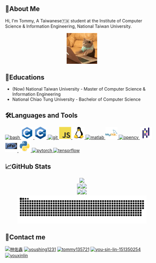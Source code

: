 ## 🐼About Me
Hi, I'm Tommy, A Taiwanese🇹🇼 student at the Institute of Computer Science & Information Engineering, National Taiwan University.
<div align="center">
    <img src="https://github.com/youxin1231/youxin1231/blob/main/src/cat.gif" width="20%"/>
</div>

## 🏫Educations
* (Now) National Taiwan University - Master of Computer Science & Information Engineering
* National Chiao Tung University - Bachelor of Computer Science


## 🛠Languages and Tools
<p align="left"> <a href="https://www.gnu.org/software/bash/" target="_blank" rel="noreferrer"> <img src="https://www.vectorlogo.zone/logos/gnu_bash/gnu_bash-icon.svg" alt="bash" width="40" height="40"/> </a> <a href="https://www.cprogramming.com/" target="_blank" rel="noreferrer"> <img src="https://raw.githubusercontent.com/devicons/devicon/master/icons/c/c-original.svg" alt="c" width="40" height="40"/> </a> <a href="https://www.w3schools.com/cpp/" target="_blank" rel="noreferrer"> <img src="https://raw.githubusercontent.com/devicons/devicon/master/icons/cplusplus/cplusplus-original.svg" alt="cplusplus" width="40" height="40"/> </a> <a href="https://git-scm.com/" target="_blank" rel="noreferrer"> <img src="https://www.vectorlogo.zone/logos/git-scm/git-scm-icon.svg" alt="git" width="40" height="40"/> </a> <a href="https://developer.mozilla.org/en-US/docs/Web/JavaScript" target="_blank" rel="noreferrer"> <img src="https://raw.githubusercontent.com/devicons/devicon/master/icons/javascript/javascript-original.svg" alt="javascript" width="40" height="40"/> </a> <a href="https://www.linux.org/" target="_blank" rel="noreferrer"> <img src="https://raw.githubusercontent.com/devicons/devicon/master/icons/linux/linux-original.svg" alt="linux" width="40" height="40"/> </a> <a href="https://www.mathworks.com/" target="_blank" rel="noreferrer"> <img src="https://upload.wikimedia.org/wikipedia/commons/2/21/Matlab_Logo.png" alt="matlab" width="40" height="40"/> </a> <a href="https://www.mysql.com/" target="_blank" rel="noreferrer"> <img src="https://raw.githubusercontent.com/devicons/devicon/master/icons/mysql/mysql-original-wordmark.svg" alt="mysql" width="40" height="40"/> </a> <a href="https://opencv.org/" target="_blank" rel="noreferrer"> <img src="https://www.vectorlogo.zone/logos/opencv/opencv-icon.svg" alt="opencv" width="40" height="40"/> </a> <a href="https://pandas.pydata.org/" target="_blank" rel="noreferrer"> <img src="https://raw.githubusercontent.com/devicons/devicon/2ae2a900d2f041da66e950e4d48052658d850630/icons/pandas/pandas-original.svg" alt="pandas" width="40" height="40"/> </a> <a href="https://www.php.net" target="_blank" rel="noreferrer"> <img src="https://raw.githubusercontent.com/devicons/devicon/master/icons/php/php-original.svg" alt="php" width="40" height="40"/> </a> <a href="https://www.python.org" target="_blank" rel="noreferrer"> <img src="https://raw.githubusercontent.com/devicons/devicon/master/icons/python/python-original.svg" alt="python" width="40" height="40"/> </a> <a href="https://pytorch.org/" target="_blank" rel="noreferrer"> <img src="https://www.vectorlogo.zone/logos/pytorch/pytorch-icon.svg" alt="pytorch" width="40" height="40"/> </a> <a href="https://www.tensorflow.org" target="_blank" rel="noreferrer"> <img src="https://www.vectorlogo.zone/logos/tensorflow/tensorflow-icon.svg" alt="tensorflow" width="40" height="40"/> </a> </p>


## 📈GitHub Stats

<div align="center">
    <img src="https://github-profile-trophy.vercel.app/?username=youxin1231&theme=onedark&row=1&column=3&no-frame=true&no-bg=true"/>
</div>

<div align="center">
    <img src="https://github-readme-stats.vercel.app/api?username=youxin1231&count_private=true&show_icons=true&theme=onedark" width="40%" /><img src="https://streak-stats.demolab.com?user=youxin1231&theme=onedark&date_format=%5BY.%5Dn.j" width="40%" />
</div>

<div align="center">
    <img src="https://github-readme-stats.vercel.app/api/top-langs/?username=youxin1231&theme=onedark&hide=javascript,html,Batchfile,Makefile&layout=compact" width="34.5%" /><img src="https://github-readme-stats.vercel.app/api/wakatime?username=youxin1231&theme=onedark" width="45.5%" />
</div>

<div align="center">
    <img src="https://github.com/youxin1231/youxin1231/blob/output/github-contribution-grid-snake.svg" width="84%"/>
</div>


## 📱Contact me
<p align="left"> <a href="https://fb.com/YouSing1231" target="blank"><img align="center" src="https://raw.githubusercontent.com/rahuldkjain/github-profile-readme-generator/master/src/images/icons/Social/facebook.svg" alt="林佑鑫" height="30" width="40" /></a>
<a href="https://instagram.com/youshing1231" target="blank"><img align="center" src="https://raw.githubusercontent.com/rahuldkjain/github-profile-readme-generator/master/src/images/icons/Social/instagram.svg" alt="youshing1231" height="30" width="40" /></a>
<a href="https://twitter.com/tommy135721" target="blank"><img align="center" src="https://raw.githubusercontent.com/rahuldkjain/github-profile-readme-generator/master/src/images/icons/Social/twitter.svg" alt="tommy135721" height="30" width="40" /></a>
<a href="https://linkedin.com/in/you-sin lin" target="blank"><img align="center" src="https://raw.githubusercontent.com/rahuldkjain/github-profile-readme-generator/master/src/images/icons/Social/linked-in-alt.svg" alt="you-sin-lin-151350254" height="30" width="40" /></a>
<a href="https://kaggle.com/youxinlin" target="blank"><img align="center" src="https://raw.githubusercontent.com/rahuldkjain/github-profile-readme-generator/master/src/images/icons/Social/kaggle.svg" alt="youxinlin" height="30" width="40" /></a>
</p>
